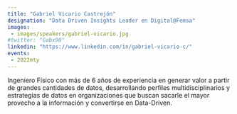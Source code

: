 ```yaml
---
title: "Gabriel Vicario Castrejón"
designation: "Data Driven Insights Leader en Digital@Femsa"
images:
 - images/speakers/gabriel-vicario.jpg
#twitter: "Gabx90"
linkedin: "https://www.linkedin.com/in/gabriel-vicario-c/"
events:
 - 2022mty
---
```


Ingeniero Físico con más de 6 años de experiencia en generar valor a partir de grandes cantidades de datos, desarrollando perfiles multidisciplinarios y estrategias de datos en organizaciones que buscan sacarle el mayor provecho a la información y convertirse en Data-Driven.